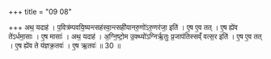 +++
title = "09 08"

+++
अथ॒ यदाह॑ । प॒वित्र॑म्पवयि॒ष्यन्त्सह॑स्वा॒न्त्सही॑यानरु॒णो॑ऽरु॒णर॑जा॒ इति॑ । ए॒ष ए॒व तत् । ए॒ष ह्ये॑व ते॑ऽर्धमा॒साः । ए॒ष मासाः॑ । अथ॒ यदाह॑ । अ॒ग्नि॒ष्टो॒म उ॒क्थ्यो॑ऽग्निर्ऋ॒तुः  प्र॒जाप॑तिस्सव्ँ वत्स॒र इति॑ । ए॒ष ए॒व तत् । ए॒ष ह्ये॑व ते य॑ज्ञक्र॒तवः॑ । ए॒ष ऋ॒तवः॑ ॥ 30 ॥


